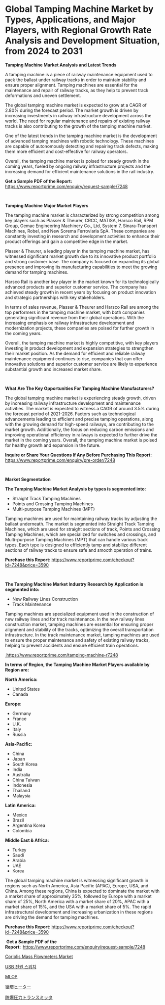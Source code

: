 <p><h1>Global Tamping Machine Market by Types, Applications, and Major Players, with Regional Growth Rate Analysis and Development Situation, from 2024 to 2031</h1></p><p><strong>Tamping Machine Market Analysis and Latest Trends</strong></p>
<p><p>A tamping machine is a piece of railway maintenance equipment used to pack the ballast under railway tracks in order to maintain stability and ensure proper alignment. Tamping machines are essential for the maintenance and repair of railway tracks, as they help to prevent track deformations and uneven settlement.</p><p>The global tamping machine market is expected to grow at a CAGR of 2.80% during the forecast period. The market growth is driven by increasing investments in railway infrastructure development across the world. The need for regular maintenance and repairs of existing railway tracks is also contributing to the growth of the tamping machine market.</p><p>One of the latest trends in the tamping machine market is the development of advanced tamping machines with robotic technology. These machines are capable of autonomously detecting and repairing track defects, making them more efficient and cost-effective for railway operators.</p><p>Overall, the tamping machine market is poised for steady growth in the coming years, fueled by ongoing railway infrastructure projects and the increasing demand for efficient maintenance solutions in the rail industry.</p></p>
<p><strong>Get a Sample PDF of the Report:&nbsp;</strong> <a href="https://www.reportprime.com/enquiry/request-sample/7248">https://www.reportprime.com/enquiry/request-sample/7248</a></p>
<p>&nbsp;</p>
<p><strong>Tamping Machine Major Market Players</strong></p>
<p><p>The tamping machine market is characterized by strong competition among key players such as Plasser & Theurer, CRCC, MATISA, Harsco Rail, RPM Group, Gemac Engineering Machinery Co., Ltd, System 7, Sinara-Transport Machines, Robel, and New Sorema Ferroviaria SpA. These companies are constantly investing in research and development activities to enhance their product offerings and gain a competitive edge in the market.</p><p>Plasser & Theurer, a leading player in the tamping machine market, has witnessed significant market growth due to its innovative product portfolio and strong customer base. The company is focused on expanding its global presence and improving its manufacturing capabilities to meet the growing demand for tamping machines.</p><p>Harsco Rail is another key player in the market known for its technologically advanced products and superior customer service. The company has achieved steady growth in recent years by focusing on product innovation and strategic partnerships with key stakeholders.</p><p>In terms of sales revenue, Plasser & Theurer and Harsco Rail are among the top performers in the tamping machine market, with both companies generating significant revenue from their global operations. With the increasing emphasis on railway infrastructure development and modernization projects, these companies are poised for further growth in the coming years.</p><p>Overall, the tamping machine market is highly competitive, with key players investing in product development and expansion strategies to strengthen their market position. As the demand for efficient and reliable railway maintenance equipment continues to rise, companies that can offer innovative solutions and superior customer service are likely to experience substantial growth and increased market share.</p></p>
<p>&nbsp;</p>
<p><strong>What Are The Key Opportunities For Tamping Machine Manufacturers?</strong></p>
<p><p>The global tamping machine market is experiencing steady growth, driven by increasing railway infrastructure development and maintenance activities. The market is expected to witness a CAGR of around 3.5% during the forecast period of 2021-2026. Factors such as technological advancements leading to efficient and precise tamping operations, along with the growing demand for high-speed railways, are contributing to the market growth. Additionally, the focus on reducing carbon emissions and improving operational efficiency in railways is expected to further drive the market in the coming years. Overall, the tamping machine market is poised for healthy growth and expansion in the future.</p></p>
<p><strong>Inquire or Share Your Questions If Any Before Purchasing This Report:</strong> <a href="https://www.reportprime.com/enquiry/pre-order/7248">https://www.reportprime.com/enquiry/pre-order/7248</a></p>
<p>&nbsp;</p>
<p><strong>Market Segmentation</strong></p>
<p><strong>The Tamping Machine Market Analysis by types is segmented into:</strong></p>
<p><ul><li>Straight Track Tamping Machines</li><li>Points and Crossing Tamping Machines</li><li>Multi-purpose Tamping Machines (MPT)</li></ul></p>
<p><p>Tamping machines are used for maintaining railway tracks by adjusting the ballast underneath. The market is segmented into Straight Track Tamping Machines, which are used for straight sections of track, Points and Crossing Tamping Machines, which are specialized for switches and crossings, and Multi-purpose Tamping Machines (MPT) that can handle various track types. Each type is designed to efficiently tamp and stabilize different sections of railway tracks to ensure safe and smooth operation of trains.</p></p>
<p><strong>Purchase this Report:&nbsp;</strong><a href="https://www.reportprime.com/checkout?id=7248&price=3590">https://www.reportprime.com/checkout?id=7248&price=3590</a></p>
<p>&nbsp;</p>
<p><strong>The Tamping Machine Market Industry Research by Application is segmented into:</strong></p>
<p><ul><li>New Railway Lines Construction</li><li>Track Maintenance</li></ul></p>
<p><p>Tamping machines are specialized equipment used in the construction of new railway lines and for track maintenance. In the new railway lines construction market, tamping machines are essential for ensuring proper alignment and stability of the tracks, optimizing the overall transportation infrastructure. In the track maintenance market, tamping machines are used to ensure the proper maintenance and safety of existing railway tracks, helping to prevent accidents and ensure efficient train operations.</p></p>
<p><a href="https://www.reportprime.com/tamping-machine-r7248">&nbsp;https://www.reportprime.com/tamping-machine-r7248</a></p>
<p><strong>In terms of Region, the Tamping Machine Market Players available by Region are:</strong></p>
<p>
    <p> <strong> North America: </strong>
        <ul>
            <li>United States</li>
            <li>Canada</li>
        </ul>
        </p> 
    <p> <strong> Europe: </strong>
        <ul>
            <li>Germany</li>
            <li>France</li>
            <li>U.K.</li>
            <li>Italy</li>
            <li>Russia</li>
        </ul>
        </p> 
    <p> <strong> Asia-Pacific: </strong>
        <ul>
            <li>China</li>
            <li>Japan</li>
            <li>South Korea</li>
            <li>India</li>
            <li>Australia</li>
            <li>China Taiwan</li>
            <li>Indonesia</li>
            <li>Thailand</li>
            <li>Malaysia</li>
        </ul>
        </p> 
    <p> <strong> Latin America: </strong>
        <ul>
            <li>Mexico</li>
            <li>Brazil</li>
            <li>Argentina Korea</li>
            <li>Colombia</li>
        </ul>
        </p> 
    <p> <strong> Middle East & Africa: </strong>
        <ul>
            <li>Turkey</li>
            <li>Saudi</li>
            <li>Arabia</li>
            <li>UAE</li>
            <li>Korea</li>
        </ul>
    </p>
    </p>
<p><p>The global tamping machine market is witnessing significant growth in regions such as North America, Asia Pacific (APAC), Europe, USA, and China. Among these regions, China is expected to dominate the market with a market share of approximately 35%, followed by Europe with a market share of 25%, North America with a market share of 20%, APAC with a market share of 15%, and the USA with a market share of 5%. The rapid infrastructural development and increasing urbanization in these regions are driving the demand for tamping machines.</p></p>
<p><strong>Purchase this Report: </strong><a href="https://www.reportprime.com/checkout?id=7248&price=3590">https://www.reportprime.com/checkout?id=7248&price=3590</a></p>
<p>&nbsp;<strong>Get a Sample PDF of the Report:&nbsp;&nbsp;</strong><a href="https://www.reportprime.com/enquiry/request-sample/7248">https://www.reportprime.com/enquiry/request-sample/7248</a></p>
<p><strong></strong></p>
<p><p><a href="https://github.com/Glendatilghmankmgz0rbhwpy/Market-Research-Report-List-3/blob/main/coriolis-mass-flowmeters-market.md">Coriolis Mass Flowmeters Market</a></p><p><a href="https://github.com/JosefaRice/Market-Research-Report-List-1/blob/main/232048368040.md">USB 전원 스위치</a></p><p><a href="https://github.com/NikitaBruen/Market-Research-Report-List-1/blob/main/892200459304.md">MLOP</a></p><p><a href="https://medium.com/@lilliandach1969/%E3%82%B0%E3%83%AD%E3%83%BC%E3%83%90%E3%83%AB%E3%81%AA%E5%BE%AA%E7%92%B0%E3%83%92%E3%83%BC%E3%82%BF%E3%83%BC%E5%B8%82%E5%A0%B4%E3%81%AE%E3%82%B7%E3%82%A7%E3%82%A2%E3%81%A8%E6%88%90%E9%95%B7%E6%A9%9F%E4%BC%9A-%E5%B8%82%E5%A0%B4%E8%A6%8F%E6%A8%A1%E3%81%AF-2024%E5%B9%B4%E3%81%8B%E3%82%892031%E5%B9%B4%E3%81%BE%E3%81%A7%E3%81%AE%E6%9C%9F%E9%96%93%E3%81%AB%E5%B9%B4%E9%96%93%E5%B9%B3%E5%9D%87%E6%88%90%E9%95%B7%E7%8E%876-5-%E3%81%A7%E5%A2%97%E5%8A%A0%E3%81%97%E3%81%A6%E3%81%84%E3%81%BE%E3%81%99-e6244de8dca6">循環ヒーター</a></p><p><a href="https://medium.com/@cierrahayes94/%E7%88%86%E7%99%BA%E9%98%B2%E6%AD%A2%E5%9C%A7%E5%8A%9B%E3%83%88%E3%83%A9%E3%83%B3%E3%82%B9%E3%83%9F%E3%83%83%E3%82%BF%E3%83%BC%E5%B8%82%E5%A0%B4%E5%8B%95%E5%90%91-%E5%B8%82%E5%A0%B4%E3%82%BB%E3%82%B0%E3%83%A1%E3%83%B3%E3%83%86%E3%83%BC%E3%82%B7%E3%83%A7%E3%83%B3%E3%81%AE%E8%A9%B3%E7%B4%B0%E3%81%AA%E8%AA%BF%E6%9F%BB%E3%81%A8%E6%96%B0%E8%88%88%E3%83%88%E3%83%AC%E3%83%B3%E3%83%89%E3%81%AE%E9%87%8D%E8%A6%81%E6%80%A7%E3%81%AE%E5%88%86%E6%9E%90-41432df58bc3">防爆圧力トランスミッタ</a></p></p>
